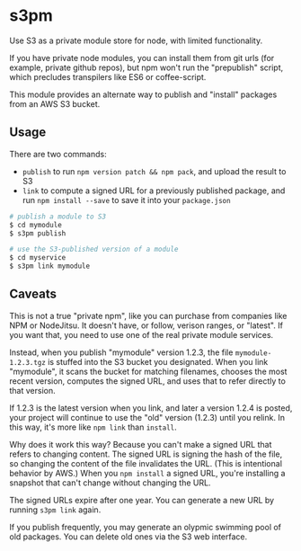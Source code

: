 # s3pm

Use S3 as a private module store for node, with limited functionality.

If you have private node modules, you can install them from git urls (for example, private github repos), but npm won't run the "prepublish" script, which precludes transpilers like ES6 or coffee-script.

This module provides an alternate way to publish and "install" packages from an AWS S3 bucket.

## Usage

There are two commands:
- `publish` to run `npm version patch && npm pack`, and upload the result to S3
- `link` to compute a signed URL for a previously published package, and run `npm install --save` to save it into your `package.json`

```sh
# publish a module to S3
$ cd mymodule
$ s3pm publish
```

```sh
# use the S3-published version of a module
$ cd myservice
$ s3pm link mymodule
```

## Caveats

This is not a true "private npm", like you can purchase from companies like NPM or NodeJitsu. It doesn't have, or follow, verison ranges, or "latest". If you want that, you need to use one of the real private module services.

Instead, when you publish "mymodule" version 1.2.3, the file `mymodule-1.2.3.tgz` is stuffed into the S3 bucket you designated. When you link "mymodule", it scans the bucket for matching filenames, chooses the most recent version, computes the signed URL, and uses that to refer directly to that version.

If 1.2.3 is the latest version when you link, and later a version 1.2.4 is posted, your project will continue to use the "old" version (1.2.3) until you relink. In this way, it's more like `npm link` than `install`.

Why does it work this way? Because you can't make a signed URL that refers to changing content. The signed URL is signing the hash of the file, so changing the content of the file invalidates the URL. (This is intentional behavior by AWS.) When you `npm install` a signed URL, you're installing a snapshot that can't change without changing the URL.

The signed URLs expire after one year. You can generate a new URL by running `s3pm link` again.

If you publish frequently, you may generate an olypmic swimming pool of old packages. You can delete old ones via the S3 web interface.
